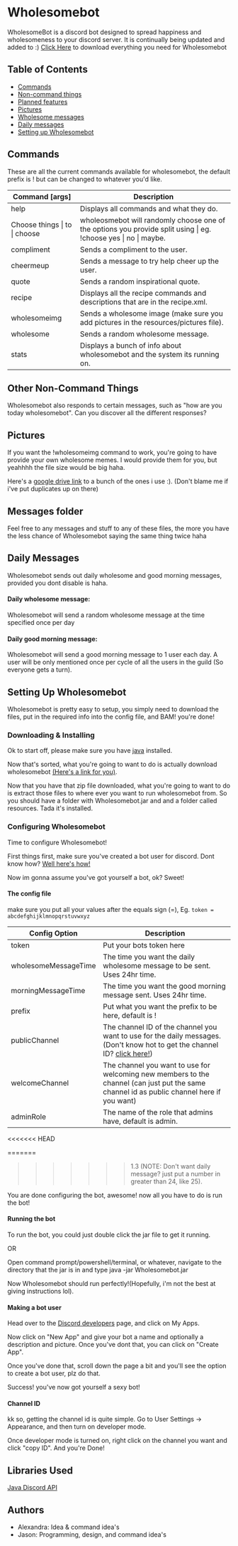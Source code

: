 # Wholesomebot
WholesomeBot is a discord bot designed to spread happiness and wholesomeness to your discord server. It is continually being updated and added to :)
[Click Here](https://github.com/basion96/Wholesomebot/releases/download/v1.2/Wholesomebot_Full.zip) to download everything you need for Wholesomebot

## Table of Contents
* [Commands](#commands)
* [Non-command things](#other-non-command-things)
* [Planned features](#planned-features)
* [Pictures](#pictures)
* [Wholesome messages](#wholesome-messages)
* [Daily messages](#daily-messages)
* [Setting up Wholesomebot](#setting-up-wholesomebot)

## Commands
These are all the current commands available for wholesomebot, the default prefix is ! but can be changed to whatever you'd like.

|Command [args]|Description|
| --- | --- |
|help|Displays all commands and what they do.|
|Choose things \| to \| choose | wholeosmebot will randomly choose one of the options you provide split using \| eg. !choose yes \| no \| maybe.|
|compliment|Sends a compliment to the user.|
|cheermeup|Sends a message to try help cheer up the user.|
|quote|Sends a random inspirational quote.|
|recipe|Displays all the recipe commands and descriptions that are in the recipe.xml.|
|wholesomeimg|Sends a wholesome image (make sure you add pictures in the resources/pictures file).|
|wholesome|Sends a random wholesome message.|
|stats|Displays a bunch of info about wholesomebot and the system its running on.|

## Other Non-Command Things
Wholesomebot also responds to certain messages, such as "how are you today wholesomebot". Can you discover all the different responses?

## Pictures
If you want the !wholesomeimg command to work, you're going to have provide your own wholesome memes. I would provide them for you, but yeahhhh the file size would be big haha.

Here's a [google drive link](https://drive.google.com/drive/folders/10fO4BGfbTUjsFNT9e4yhiMOU5j_ldUGi?usp=sharing) to a bunch of the ones i use :).
(Don't blame me if i've put duplicates up on there)
## Messages folder
Feel free to any messages and stuff to any of these files, the more you have the less chance of Wholesomebot saying the same thing twice haha

## Daily Messages
Wholesomebot sends out daily wholesome and good morning messages, provided you dont disable is haha.

#### Daily wholesome message:
Wholesomebot will send a random wholesome message at the time specified once per day

#### Daily good morning message:
Wholesomebot will send a good morning message to 1 user each day. A user will be only mentioned once per cycle of all the users in the guild (So everyone gets a turn).

## Setting Up Wholesomebot
Wholesomebot is pretty easy to setup, you simply need to download the files,
put in the required info into the config file, and BAM! you're done!
### Downloading & Installing
Ok to start off, please make sure you have [java](http://javadl.oracle.com/webapps/download/AutoDL?BundleId=233172_512cd62ec5174c3487ac17c61aaa89e8) installed.

Now that's sorted, what you're going to want to do is actually download wholesomebot [(Here's a link for you)](https://github.com/basion96/Wholesomebot/releases/download/v1.2/Wholesomebot_Full.zip).

Now that you have that zip file downloaded, what you're going to want to do is extract those files to where ever you want to run wholesomebot from.
So you should have a folder with Wholesomebot.jar and and a folder called resources. Tada it's installed.

### Configuring Wholesomebot
Time to configure Wholesomebot!

First things first, make sure you've created a bot user for discord. Dont know how? [Well here's how!](#making-a-bot-user)

Now im gonna assume you've got yourself a bot, ok? Sweet!
 
#### The config file
make sure you put all your values after the equals sign (=), Eg. `token = abcdefghijklmnopqrstuvwxyz`

|Config Option|Description|
| --- | --- |
|token|Put your bots token here|
|wholesomeMessageTime|The time you want the daily wholesome message to be sent. Uses 24hr time.|
|morningMessageTime|The time you want the good morning message sent. Uses 24hr time.|
|prefix|Put what you want the prefix to be here, default is !|
|publicChannel|The channel ID of the channel you want to use for the daily messages. (Don't know hot to get the channel ID? [click here!](#channel-id))|
|welcomeChannel|The channel you want to use for welcoming new members to the channel (can just put the same channel id as public channel here if you want)|
|adminRole|The name of the role that admins have, default is admin.|
<<<<<<< HEAD

=======
>>>>>>> 1.3
(NOTE: Don't want daily message? just put a number in greater than 24, like 25).

You are done configuring the bot, awesome! now all you have to do is run the bot!

#### Running the bot
To run the bot, you could just double click the jar file to get it running.

OR

Open command prompt/powershell/terminal, or whatever, navigate to the directory that the jar is in and type java -jar Wholesomebot.jar

Now Wholesomebot should run perfectly!(Hopefully, i'm not the best at giving instructions lol). 

#### Making a bot user
Head over to the [Discord developers](https://discordapp.com/developers/docs/intro) page, and click on My Apps.

Now click on "New App" and give your bot a name and optionally a description and picture. Once you've dont that, you can click on "Create App".

Once you've done that, scroll down the page a bit and you'll see the option to create a bot user, plz do that.

Success! you've now got yourself a sexy bot!

#### Channel ID
kk so, getting the channel id is quite simple. Go to User Settings -> Appearance, and then turn on developer mode.

Once developer mode is turned on, right click on the channel you want and click "copy ID". And you're Done!

## Libraries Used
[Java Discord API](https://github.com/DV8FromTheWorld/JDA)

## Authors
* Alexandra: Idea & command idea's
* Jason: Programming, design, and command idea's

